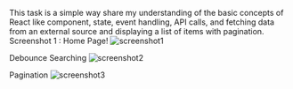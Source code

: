 This task is a simple way share my understanding of the basic concepts of React like component, state, event handling, API calls, and fetching data from an external source and displaying a list of items with pagination.
Screenshot 1 : Home Page!
![screenshot1](https://github.com/rishu12911/Movie-List-App/assets/107927397/a860e3af-c6bd-49ea-808e-4a0ff4a604ea)

Debounce Searching 
![screenshot2](https://github.com/rishu12911/Movie-List-App/assets/107927397/fd281ff6-b0b9-4c06-9533-9ca10923c4e1)

Pagination
![screenshot3](https://github.com/rishu12911/Movie-List-App/assets/107927397/f9a4b864-a446-4b4b-93cc-8f9ceb883c6b)
